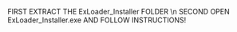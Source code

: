 FIRST EXTRACT THE ExLoader_Installer FOLDER \n
SECOND OPEN ExLoader_Installer.exe AND FOLLOW INSTRUCTIONS!
